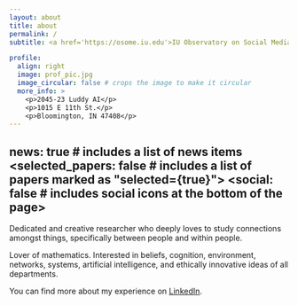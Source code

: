 ```yaml
---
layout: about
title: about
permalink: /
subtitle: <a href='https://osome.iu.edu'>IU Observatory on Social Media</a> Research Assistant

profile:
  align: right
  image: prof_pic.jpg
  image_circular: false # crops the image to make it circular
  more_info: >
    <p>2045-23 Luddy AI</p>
    <p>1015 E 11th St.</p>
    <p>Bloomington, IN 47408</p>
---
```


news: true # includes a list of news items
<selected_papers: false # includes a list of papers marked as "selected={true}">
<social: false # includes social icons at the bottom of the page>
---

Dedicated and creative researcher who deeply loves to study connections amongst things, specifically between people and within people. 

Lover of mathematics. Interested in beliefs, cognition, environment, networks, systems, artificial intelligence, and ethically innovative ideas of all departments.

You can find more about my experience on [LinkedIn](https://www.linkedin.com/in/jenevepilcher/).
